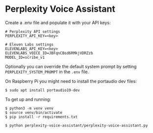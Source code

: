 # Perplexity Voice Assistant #

Create a .env file and populate it with your API keys:

```
# Perplexity API settings
PERPLEXITY_API_KEY=<key>

# Eleven Labs settings
ELEVENLABS_API_KEY=<key>
ELEVENLABS_VOICE_ID=JBFqnCBsd6RMkjVDRZzb
MODEL_ID=scribe_v1
```

Optionally you can override the default system prompt by setting `PERPLEXITY_SYSTEM_PROMPT` in the `.env` file.

On Raspberry Pi you might need to install the portaudio dev files:

```$ sudo apt install portaudio19-dev```

To get up and running:

```
$ python3 -m venv venv
$ source venv/bin/activate
$ pip install -r requirements.txt

$ python perplexity-voice-assistant/perplexity-voice-assistant.py
```